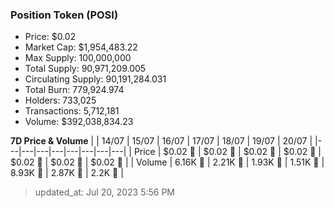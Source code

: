 
  ### Position Token (POSI)
  - Price: $0.02
  - Market Cap: $1,954,483.22
  - Max Supply: 100,000,000
  - Total Supply: 90,971,209.005
  - Circulating Supply: 90,191,284.031
  - Total Burn: 779,924.974
  - Holders: 733,025
  - Transactions: 5,712,181
  - Volume: $392,038,834.23

  **7D Price & Volume**
  | | 14&#x2F;07 | 15&#x2F;07 | 16&#x2F;07 | 17&#x2F;07 | 18&#x2F;07 | 19&#x2F;07 | 20&#x2F;07 |
  |---|---|---|---|---|---|---|---|
  | Price | $0.02 🔻 | $0.02 🔻 | $0.02 🚀 | $0.02 🔻 | $0.02 🔻 | $0.02 🚀 | $0.02 🔻 |
  | Volume | 6.16K 🚀 | 2.21K 🔻 | 1.93K 🔻 | 1.51K 🔻 | 8.93K 🚀 | 2.87K 🔻 | 2.2K 🔻 |

  > updated_at: Jul 20, 2023 5:56 PM
